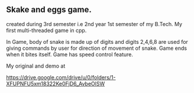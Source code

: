 ## Skake and eggs game.
created during 3rd semester i.e 2nd year 1st semester of my B.Tech.
My first multi-threaded game in cpp.

In Game, body of snake is made up of digits and digits 2,4,6,8 are used for giving commands by user for direction of movement of snake. Game ends when it bites itself. Game has speed control feature.

My original and demo at

https://drive.google.com/drive/u/0/folders/1-XFUPNFU5xm18322Ke0FjD6_AvbeOlSW
